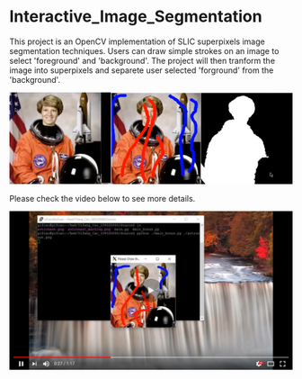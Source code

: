 # Interactive_Image_Segmentation
This project is an OpenCV implementation of SLIC superpixels image segmentation techniques. Users can draw simple strokes on an image to select 'foreground' and 'background'. The project will then tranform the image into superpixels and separete user selected 'forground' from the 'background'.

![Image of Yaktocat](./demo_img.png)

Please check the video below to see more details. 

[![Demo Video](./demo_vv.png)](https://youtu.be/tqrsPx4u7-k)
